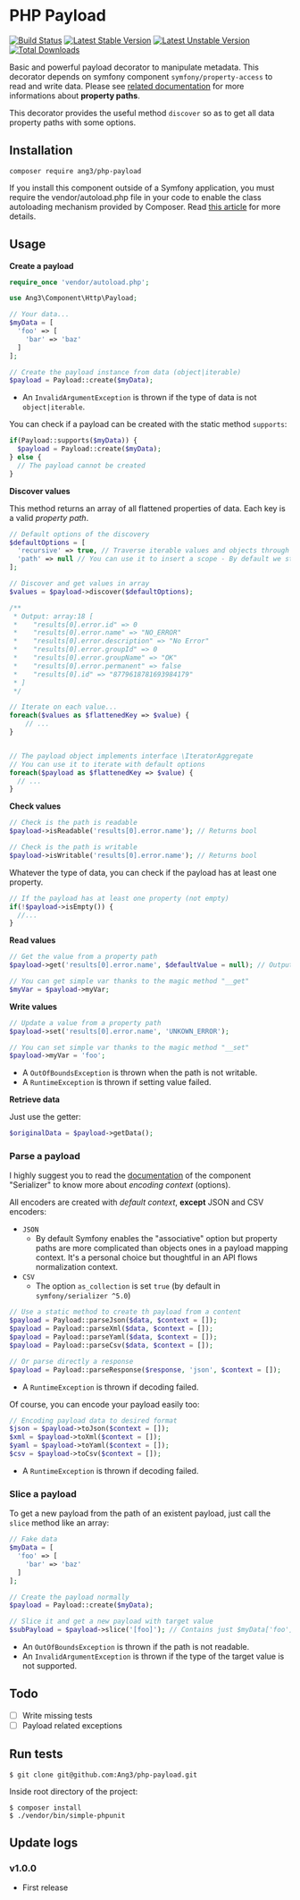 # PHP Payload

[![Build Status](https://travis-ci.org/Ang3/php-payload.svg?branch=master)](https://travis-ci.org/Ang3/php-payload) [![Latest Stable Version](https://poser.pugx.org/ang3/php-payload/v/stable)](https://packagist.org/packages/ang3/php-payload) [![Latest Unstable Version](https://poser.pugx.org/ang3/php-payload/v/unstable)](https://packagist.org/packages/ang3/php-payload) [![Total Downloads](https://poser.pugx.org/ang3/php-payload/downloads)](https://packagist.org/packages/ang3/php-payload)

Basic and powerful payload decorator to manipulate metadata. This decorator depends on symfony component ```symfony/property-access``` to read and write data. Please see [related documentation](https://symfony.com/doc/4.3/components/property_access.html) for more informations about **property paths**.

This decorator provides the useful method ```discover``` so as to get all data property paths with some options.

## Installation

```shell
composer require ang3/php-payload
```

If you install this component outside of a Symfony application, you must require the vendor/autoload.php file in your code to enable the class autoloading mechanism provided by Composer. Read [this article](https://symfony.com/doc/current/components/using_components.html) for more details.

## Usage

**Create a payload**

```php
require_once 'vendor/autoload.php';

use Ang3\Component\Http\Payload;

// Your data...
$myData = [
  'foo' => [
    'bar' => 'baz'
  ]
];

// Create the payload instance from data (object|iterable)
$payload = Payload::create($myData);
```

- An ```InvalidArgumentException``` is thrown if the type of data is not ```object|iterable```.

You can check if a payload can be created with the static method ```supports```:

```php
if(Payload::supports($myData)) {
  $payload = Payload::create($myData);
} else {
  // The payload cannot be created
}
```

**Discover values**

This method returns an array of all flattened properties of data. Each key is a valid *property path*.

```php
// Default options of the discovery
$defaultOptions = [
  'recursive' => true, // Traverse iterable values and objects through property accessor component
  'path' => null // You can use it to insert a scope - By default we start at the root node
];

// Discover and get values in array
$values = $payload->discover($defaultOptions);

/**
 * Output: array:18 [
 *    "results[0].error.id" => 0
 *    "results[0].error.name" => "NO_ERROR"
 *    "results[0].error.description" => "No Error"
 *    "results[0].error.groupId" => 0
 *    "results[0].error.groupName" => "OK"
 *    "results[0].error.permanent" => false
 *    "results[0].id" => "8779618781693984179"
 * ]
 */

// Iterate on each value...
foreach($values as $flattenedKey => $value) {
	// ...
}


// The payload object implements interface \IteratorAggregate
// You can use it to iterate with default options
foreach($payload as $flattenedKey => $value) {
  // ...
}
```

**Check values**

```php
// Check is the path is readable
$payload->isReadable('results[0].error.name'); // Returns bool

// Check is the path is writable
$payload->isWritable('results[0].error.name'); // Returns bool
```

Whatever the type of data, you can check if the payload has at least one property.

```php
// If the payload has at least one property (not empty)
if(!$payload->isEmpty()) {
  //...
}
```

**Read values**

```php
// Get the value from a property path
$payload->get('results[0].error.name', $defaultValue = null); // Output: "NO_ERROR"

// You can get simple var thanks to the magic method "__get"
$myVar = $payload->myVar;
```

**Write values**

```php
// Update a value from a property path
$payload->set('results[0].error.name', 'UNKOWN_ERROR');

// You can set simple var thanks to the magic method "__set"
$payload->myVar = 'foo';
```

- A ```OutOfBoundsException``` is thrown when the path is not writable.
- A ```RuntimeException``` is thrown if setting value failed.

**Retrieve data**

Just use the getter:

```php
$originalData = $payload->getData();
```

### Parse a payload

I highly suggest you to read the [documentation](https://symfony.com/doc/current/components/serializer.html#encoders) of the component "Serializer" to know more about *encoding context* (options).

All encoders are created with *default context*, **except** JSON and CSV encoders:

- ```JSON```
  - By default Symfony enables the "associative" option but property paths are more complicated than objects ones in a payload mapping context. It's a personal choice but thoughtful in an API flows normalization context.
- ```CSV```
  - The option ```as_collection``` is set ```true``` (by default in ```symfony/serializer ^5.0```)

```php
// Use a static method to create th payload from a content
$payload = Payload::parseJson($data, $context = []);
$payload = Payload::parseXml($data, $context = []);
$payload = Payload::parseYaml($data, $context = []);
$payload = Payload::parseCsv($data, $context = []);

// Or parse directly a response
$payload = Payload::parseResponse($response, 'json', $context = []);
```

- A ```RuntimeException``` is thrown if decoding failed.

Of course, you can encode your payload easily too:

```php
// Encoding payload data to desired format
$json = $payload->toJson($context = []);
$xml = $payload->toXml($context = []);
$yaml = $payload->toYaml($context = []);
$csv = $payload->toCsv($context = []);
```

- A ```RuntimeException``` is thrown if decoding failed.

### Slice a payload

To get a new payload from the path of an existent payload, just call the ```slice``` method like an array:

```php
// Fake data
$myData = [
  'foo' => [
    'bar' => 'baz'
  ]
];

// Create the payload normally
$payload = Payload::create($myData);

// Slice it and get a new payload with target value
$subPayload = $payload->slice('[foo]'); // Contains just $myData['foo']
```

- An ```OutOfBoundsException``` is thrown if the path is not readable.
- An ```InvalidArgumentException``` is thrown if the type of the target value is not supported.

## Todo

- [ ] Write missing tests
- [ ] Payload related exceptions

## Run tests

```shell
$ git clone git@github.com:Ang3/php-payload.git
```

Inside root directory of the project:

```shell
$ composer install
$ ./vendor/bin/simple-phpunit
```

## Update logs

### v1.0.0

- First release